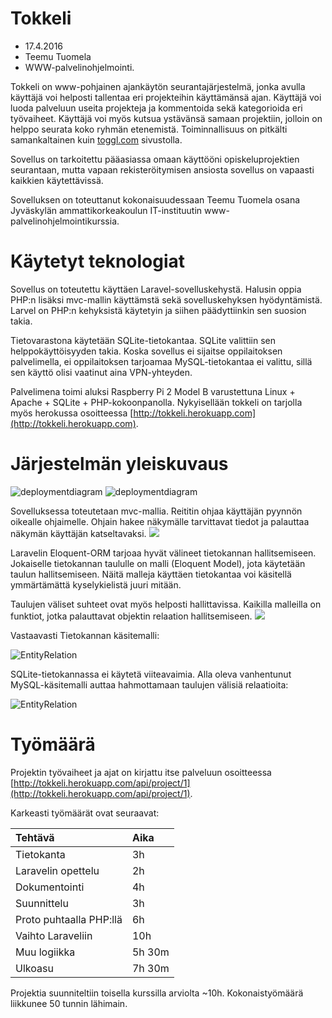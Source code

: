 # Tokkeli

* 17.4.2016
* Teemu Tuomela
* WWW-palvelinohjelmointi.

Tokkeli on www-pohjainen ajankäytön seurantajärjestelmä, jonka avulla käyttäjä voi helposti tallentaa eri projekteihin käyttämänsä ajan. Käyttäjä voi luoda palveluun useita projekteja ja kommentoida sekä kategorioida eri työvaiheet. Käyttäjä voi myös kutsua ystävänsä samaan projektiin, jolloin on helppo seurata koko ryhmän etenemistä. Toiminnallisuus on pitkälti samankaltainen kuin [toggl.com](https://toggl.com/) sivustolla.

Sovellus on tarkoitettu pääasiassa omaan käyttööni opiskeluprojektien seurantaan, mutta vapaan rekisteröitymisen ansiosta sovellus on vapaasti kaikkien käytettävissä.

Sovelluksen on toteuttanut kokonaisuudessaan Teemu Tuomela osana Jyväskylän ammattikorkeakoulun IT-instituutin www-palvelinohjelmointikurssia.

# Käytetyt teknologiat

Sovellus on toteutettu käyttäen Laravel-sovelluskehystä. Halusin oppia PHP:n lisäksi mvc-mallin käyttämstä sekä sovelluskehyksen hyödyntämistä. Larvel on PHP:n kehyksistä käytetyin ja siihen päädyttiinkin sen suosion takia.

Tietovarastona käytetään SQLite-tietokantaa. SQLite valittiin sen helppokäyttöisyyden takia. Koska sovellus ei sijaitse oppilaitoksen palvelimella, ei oppilaitoksen tarjoamaa MySQL-tietokantaa ei valittu, sillä sen käyttö olisi vaatinut aina VPN-yhteyden.

Palvelimena toimi aluksi Raspberry Pi 2 Model B varustettuna Linux + Apache + SQLite + PHP-kokoonpanolla. Nykyisellään tokkeli on tarjolla myös herokussa osoitteessa [http://tokkeli.herokuapp.com](http://tokkeli.herokuapp.com).

# Järjestelmän yleiskuvaus
![deploymentdiagram](http://student.labranet.jamk.fi/~H8705/IIM50300/deployment1.png)
![deploymentdiagram](http://student.labranet.jamk.fi/~H8705/IIM50300/deployment2.png)

Sovelluksessa toteutetaan mvc-mallia. Reititin ohjaa käyttäjän pyynnön oikealle ohjaimelle. Ohjain hakee näkymälle tarvittavat tiedot ja palauttaa näkymän käyttäjän katseltavaksi.
![](http://student.labranet.jamk.fi/~H8705/IIM50300/sequencediagram.png)

Laravelin Eloquent-ORM tarjoaa hyvät välineet tietokannan hallitsemiseen. Jokaiselle tietokannan taululle on malli (Eloquent Model), jota käytetään taulun hallitsemiseen. Näitä malleja käyttäen tietokantaa voi käsitellä ymmärtämättä kyselykielistä juuri mitään.

Taulujen väliset suhteet ovat myös helposti hallittavissa. Kaikilla malleilla on funktiot, jotka palauttavat objektin relaation hallitsemiseen.
![](http://student.labranet.jamk.fi/~H8705/IIM50300/luokkakaavio.png)

Vastaavasti Tietokannan käsitemalli:

![EntityRelation](http://student.labranet.jamk.fi/~H8705/IIM50300/entityrelation.png)

SQLite-tietokannassa ei käytetä viiteavaimia. Alla oleva vanhentunut MySQL-käsitemalli auttaa hahmottamaan taulujen välisiä relaatioita:

![EntityRelation](http://student.labranet.jamk.fi/~H8705/IIM50300/entityrelation-old.png)

# Työmäärä
Projektin työvaiheet ja ajat on kirjattu itse palveluun osoitteessa [http://tokkeli.herokuapp.com/api/project/1](http://tokkeli.herokuapp.com/api/project/1).

Karkeasti työmäärät ovat seuraavat:

|Tehtävä                |Aika|
|:----------------------|:---|
|Tietokanta             |3h|
|Laravelin opettelu     |2h|
|Dokumentointi          |4h|
|Suunnittelu            |3h|
|Proto puhtaalla PHP:llä|6h|
|Vaihto Laraveliin      |10h|
|Muu logiikka           |5h 30m|
|Ulkoasu                |7h 30m|

Projektia suunniteltiin toisella kurssilla arviolta ~10h. Kokonaistyömäärä liikkunee 50 tunnin lähimain.
